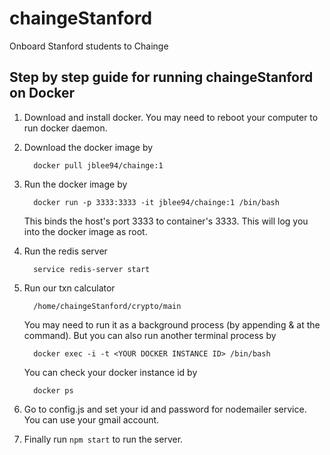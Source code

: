 # chaingeStanford
Onboard Stanford students to Chainge


## Step by step guide for running chaingeStanford on Docker

1. Download and install docker. You may need to reboot your computer to run docker daemon.
1. Download the docker image by 
    ```
      docker pull jblee94/chainge:1
    ```
1. Run the docker image by 
    ```
      docker run -p 3333:3333 -it jblee94/chainge:1 /bin/bash
    ```
    This binds the host's port 3333 to container's 3333. This will log you into the docker image as root.
1. Run the redis server
      ```
        service redis-server start
      ```
1. Run our txn calculator
    ```
      /home/chaingeStanford/crypto/main
    ```
    You may need to run it as a background process (by appending & at the command). But you can also run another terminal process by
    ```
      docker exec -i -t <YOUR DOCKER INSTANCE ID> /bin/bash
    ```

    You can check your docker instance id by
    ```
      docker ps
    ```
1. Go to config.js and set your id and password for nodemailer service. You can use your gmail account. 
1. Finally run ```npm start``` to run the server. 
